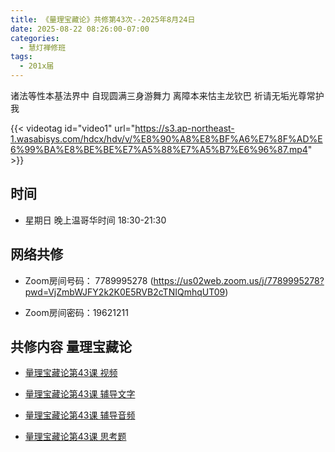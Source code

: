 ```yaml
---
title: 《量理宝藏论》共修第43次--2025年8月24日
date: 2025-08-22 08:26:00-07:00
categories:
  - 慧灯禅修班
tags:
  - 201x届
---
```

诸法等性本基法界中 自现圆满三身游舞力 离障本来怙主龙钦巴 祈请无垢光尊常护我

{{< videotag id="video1" url="https://s3.ap-northeast-1.wasabisys.com/hdcx/hdv/v/%E8%90%A8%E8%BF%A6%E7%8F%AD%E6%99%BA%E8%BE%BE%E7%A5%88%E7%A5%B7%E6%96%87.mp4" >}}

## 时间


* 星期日 晚上温哥华时间 18:30-21:30


## 网络共修


* Zoom房间号码： 7789995278 (https://us02web.zoom.us/j/7789995278?pwd=VjZmbWJFY2k2K0E5RVB2cTNIQmhqUT09)


* Zoom房间密码：19621211


## 共修内容 量理宝藏论


* [量理宝藏论第43课 视频](https://huidengchanxiu.net/refs/llbzl/llbzl-08#%E7%AC%AC%E5%9B%9B%E5%8D%81%E4%B8%89%E8%AF%BE)

* [量理宝藏论第43课 辅导文字](https://huidengchanxiu.net/refs/llbzl/llbzl-08#%E7%AC%AC%E5%9B%9B%E5%8D%81%E4%B8%89%E8%AF%BE%E8%BE%85%E5%AF%BC)

* [量理宝藏论第43课 辅导音频](https://box.hdcxb.net/%E7%A6%85%E4%BF%AE%E7%8F%AD/037-%E9%87%8F%E7%90%86%E5%AE%9D%E8%97%8F%E8%AE%BA/%E8%BE%85%E5%AF%BC-%E6%99%BA%E8%AF%9A%E5%A0%AA%E5%B8%83%E7%AC%AC1%E6%AC%A1%E8%AE%B2%E8%A7%A3%E4%BA%8E2006%E8%87%B307%E5%B9%B4?page=2)

* [量理宝藏论第43课 思考题 ](https://huidengchanxiu.net/refs/llbzl/llbzl-qa/#%E7%AC%AC43%E8%AF%BE)


